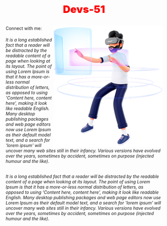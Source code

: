 
<h3 align="center" style="color: red; font-weight: 900; font-size: 33px;">Devs-51</h3>
<img align="right" alt="coding" width="350"  src="https://github.com/bastndev/Resources/blob/main/assets/img-team/mark.png"
     
<h1 align="left">Connect with me:</h1>

<h6>It is a long established fact that a reader will be distracted by the readable content of a page when looking at its layout. The point of using Lorem Ipsum is that it has a more-or-less normal distribution of letters, as opposed to using 'Content here, content here', making it look like readable English. Many desktop publishing packages and web page editors now use Lorem Ipsum as their default model text, and a search for 'lorem ipsum' will uncover many web sites still in their infancy. Various versions have evolved over the years, sometimes by accident, sometimes on purpose (injected humour and the like).</h6>

<h6>It is a long established fact that a reader will be distracted by the readable content of a page when looking at its layout. The point of using Lorem Ipsum is that it has a more-or-less normal distribution of letters, as opposed to using 'Content here, content here', making it look like readable English. Many desktop publishing packages and web page editors now use Lorem Ipsum as their default model text, and a search for 'lorem ipsum' will uncover many web sites still in their infancy. Various versions have evolved over the years, sometimes by accident, sometimes on purpose (injected humour and the like).</h6>
